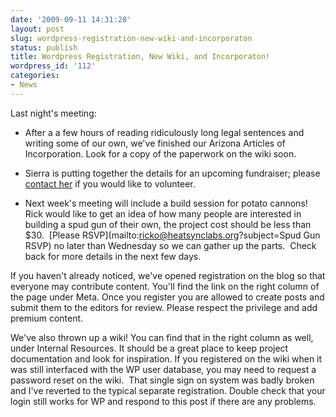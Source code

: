 ```yaml
---
date: '2009-09-11 14:31:28'
layout: post
slug: wordpress-registration-new-wiki-and-incorporaton
status: publish
title: Wordpress Registration, New Wiki, and Incorporaton!
wordpress_id: '112'
categories:
- News
---
```


Last night's meeting:



	
  * After a a few hours of reading ridiculously long legal sentences and writing some of our own, we've finished our Arizona Articles of Incorporation.  Look for a copy of the paperwork on the wiki soon.

	
  * Sierra is putting together the details for an upcoming fundraiser; please [contact her](mailto:sierra@heatsynclabs.org?subject=Fundraiser) if you would like to volunteer.

	
  * Next week's meeting will include a build session for potato cannons!  Rick would like to get an idea of how many people are interested in building a spud gun of their own, the project cost should be less than $30.  [Please RSVP](mailto:ricko@heatsynclabs.org?subject=Spud Gun RSVP) no later than Wednesday so we can gather up the parts.  Check back for more details in the next few days.


If you haven't already noticed, we've opened registration on the blog so that everyone may contribute content.  You'll find the link on the right column of the page under Meta. Once you register you are allowed to create posts and submit them to the editors for review.  Please respect the privilege and add premium content.

We've also thrown up a wiki!  You can find that in the right column as well, under Internal Resources.  It should be a great place to keep project documentation and look for inspiration.  If you registered on the wiki when it
was still interfaced with the WP user database, you may need to request a password reset on the wiki.  That single sign on system was badly broken and I've reverted to the typical separate registration. Double check that your login still works for WP and respond to this post if there are any problems.
